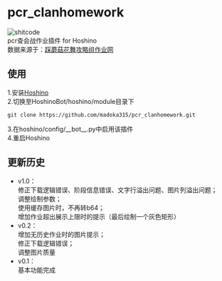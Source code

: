 # pcr_clanhomework
![shitcode](https://img.shields.io/badge/-shitcode-yellow)  
pcr查会战作业插件 for Hoshino  
数据来源于：[踩蘑菇花舞攻略组作业网](caimogu.cc/gzlj)
## 使用
1.安装[Hoshino](https://github.com/Ice-Cirno/HoshinoBot)  
2.切换至HoshinoBot/hoshino/module目录下
```git
git clone https://github.com/madoka315/pcr_clanhomework.git
```
3.在hoshino/config/_\_bot__.py中启用该插件  
4.重启Hoshino
## 更新历史
 - v1.0：  
 修正下载逻辑错误、阶段信息错误、文字行溢出问题、图片列溢出问题；  
 调整绘制参数；  
 使用缓存图片时，不再转b64；  
 增加作业超出展示上限时的提示（最后绘制一个灰色矩形）
 - v0.2：  
 增加无历史作业时的图片提示；  
 修正下载逻辑错误；  
 调整图片质量
 - v0.1：  
 基本功能完成
